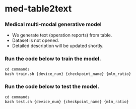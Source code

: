 # med-table2text

### Medical multi-modal generative model
- We generate text (operation reports) from table. 
- Dataset is not opened.
- Detailed description will be updated shortly.

### Run the code below to train the model.
```python
cd commands
bash train.sh {device_num} {checkpoint_name} {mlm_ratio}
```
### Run the code below to test the model.
```python
cd commands
bash test.sh {device_num} {checkpoint_name} {mlm_ratio}
```
